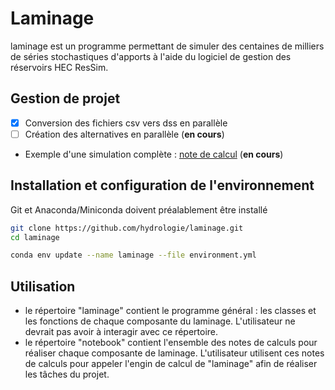 # Laminage

laminage est un programme permettant de simuler des centaines de milliers de séries stochastiques d'apports à l'aide du logiciel de gestion des réservoirs HEC ResSim.


## Gestion de projet
- [X] Conversion des fichiers csv vers dss en parallèle
- [ ] Création des alternatives en parallèle (**en cours**)

- Exemple d'une simulation complète : [note de calcul](notebooks/Preparation_et_simulation_HEC_ResSim_stochastique.ipynb) (**en cours**)


## Installation et configuration de l'environnement

Git et Anaconda/Miniconda doivent préalablement être installé

```bash
git clone https://github.com/hydrologie/laminage.git
cd laminage

conda env update --name laminage --file environment.yml
```

## Utilisation

- le répertoire "laminage" contient le programme général : les classes et les fonctions de chaque composante du laminage. L'utilisateur ne devrait pas avoir à interagir avec ce répertoire.
- le répertoire "notebook" contient l'ensemble des notes de calculs pour réaliser chaque composante de laminage. 
L'utilisateur utilisent ces notes de calculs pour appeler l'engin de calcul de "laminage" afin de réaliser les tâches du projet.
